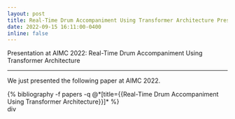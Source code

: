 ```yaml
---
layout: post
title: Real-Time Drum Accompaniment Using Transformer Architecture Presented at AIMC 2022
date: 2022-09-15 16:11:00-0400
inline: false
---
```


Presentation at AIMC 2022: Real-Time Drum Accompaniment Using Transformer Architecture

*** 

We just presented the following paper at AIMC 2022. 


<div>
{% bibliography -f papers -q @*[title={{Real-Time Drum Accompaniment Using Transformer Architecture}}]* %}
</div>div
